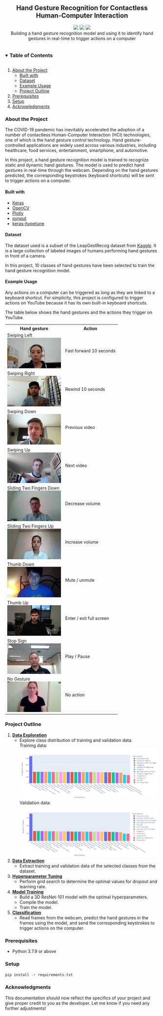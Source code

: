 <div align="center">
  <h2 align="center">Hand Gesture Recognition for Contactless Human-Computer Interaction</h2>
  <p align="center">
    <img src="https://img.shields.io/badge/Deep%20Learning-blue"/>
    <img src="https://img.shields.io/badge/Computer%20Vision-orange"/>
    <img src="https://img.shields.io/badge/Human--Computer%20Interaction-success"/>
    <br>
    Building a hand gesture recognition model and using it to identify hand gestures in real-time to trigger actions on a computer
  </p>
</div>

<details open="open">
  <summary><h3 style="display: inline-block">Table of Contents</h3></summary>
  <ol>
    <li>
      <a href="#about-the-project">About the Project</a>
      <ul>
        <li>
          <a href="#built-with">Built with</a>
        </li>
        <li>
          <a href="#dataset">Dataset</a>
        </li>
        <li>
          <a href="#example">Example Usage</a>
        </li>
        <li>
          <a href="#outline">Project Outline</a>
        </li>
      </ul>
    </li>
    <li>
      <a href="#prerequisites">Prerequisites</a>
    </li>
    <li>
      <a href="#setup">Setup</a>
    </li>
    <li>
      <a href="#acknowledgments">Acknowledgments</a>
    </li>
  </ol>
</details>

<h3 id="about-the-project">About the Project</h3>

<p>
  The COVID-19 pandemic has inevitably accelerated the adoption of a number of contactless Human-Computer Interaction (HCI) technologies, one of which is the hand gesture control technology. Hand gesture-controlled applications are widely used across various industries, including healthcare, food services, entertainment, smartphone, and automotive.

  In this project, a hand gesture recognition model is trained to recognize static and dynamic hand gestures. The model is used to predict hand gestures in real-time through the webcam. Depending on the hand gestures predicted, the corresponding keystrokes (keyboard shortcuts) will be sent to trigger actions on a computer.
</p>

<h4 id="built-with">Built with</h4>

* [Keras](https://keras.io/)
* [OpenCV](https://opencv.org/)
* [Plotly](https://plotly.com/)
* [pynput](https://pynput.readthedocs.io/en/latest/)
* [keras-hypetune](https://github.com/cerlymarco/keras-hypetune)

<h4 id="dataset">Dataset</h4>

<p>
  The dataset used is a subset of the LeapGestRecog dataset from
  <a href="https://www.kaggle.com/datasets/gti-upm/leapgestrecog">Kaggle</a>. It is a large collection of labeled images of humans performing hand gestures in front of a camera.
  
  In this project, 10 classes of hand gestures have been selected to train the hand gesture recognition model.
</p>

<h4 id="example">Example Usage</h4>

Any actions on a computer can be triggered as long as they are linked to a keyboard shortcut. For simplicity, this project is configured to trigger actions on YouTube because it has its own built-in keyboard shortcuts.

The table below shows the hand gestures and the actions they trigger on YouTube.

<div>
  <table>
    <tr>
      <th>Hand gesture</th>
      <th>Action</th>
    </tr>
    <tr>
      <td>Swiping Left
        <br><img src="assets/swiping_left.gif" alt="swiping_left"></td>
      <td>Fast forward 10 seconds</td>
    </tr>
    <tr>
      <td>Swiping Right
      <br><img src="assets/swiping_right.gif" alt="swiping_right"></td>
      <td>Rewind 10 seconds</td>
    </tr>
    <tr>
      <td>Swiping Down
      <br><img src="assets/swiping_down.gif" alt="swiping_down"></td>
      <td>Previous video</td>
    </tr>
    <tr>
      <td>Swiping Up
      <br><img src="assets/swiping_up.gif" alt="swiping_up"></td>
      <td>Next video</td>
    </tr>
    <tr>
      <td>Sliding Two Fingers Down
      <br><img src="assets/sliding_two_fingers_down.gif" alt="sliding_two_fingers_down"></td>
      <td>Decrease volume</td>
    </tr>
    <tr>
      <td>Sliding Two Fingers Up
      <br><img src="assets/sliding_two_fingers_up.gif" alt="sliding_two_fingers_up"></td>
      <td>Increase volume</td>
    </tr>
    <tr>
      <td>Thumb Down<br><img src="assets/thumb_down.gif" alt="thumb_down"></td>
      <td>Mute / unmute</td>
    </tr>
    <tr>
      <td>Thumb Up<br><img src="assets/thumb_up.gif" alt="thumb_up"></td>
      <td>Enter / exit full screen</td>
    </tr>
    <tr>
      <td>Stop Sign<br><img src="assets/stop_sign.gif" alt="stop_sign"></td>
      <td>Play / Pause</td>
    </tr>
    <tr>
      <td>No Gesture<br><img src="assets/no_gesture.gif" alt="no_gesture"></td>
      <td>No action</td>
    </tr>
  </table>
</div>

<h3 id="outline">Project Outline</h3>

<ol>
  <li>
    <b><a href="DataExploration&Extraction.ipynb">Data Exploration</a></b>
    <ul>
      <li>Explore class distribution of training and validation data.
      <br>Training data:<img src="assets/class_dist_train.png" alt="class_distribution_train">
      <br>Validation data:<img src="assets/class_dist_validation.png" alt="class_distribution_validation"></li>
    </ul>
  </li>
  <li>
    <b><a href="DataExploration&Extraction.ipynb">Data Extraction</a></b> 
    <ul>
      <li>Extract training and validation data of the selected classes from the dataset.</li>
    </ul>
  </li>
  <li>
    <b><a href="HyperparameterTuning.ipynb">Hyperparameter Tuning</a></b> 
    <ul>
      <li>Perform grid search to determine the optimal values for dropout and learning rate.</li>
    </ul>
  </li>
  <li>
    <b><a href="Training.ipynb">Model Training</a></b> 
    <ul>
      <li>Build a 3D ResNet-101 model with the optimal hyperparameters.</li>
      <li>Compile the model.</li>
      <li>Train the model.</li>
    </ul>
  </li>
  <li>
    <b><a href="Classification.ipynb">Classification</a></b> 
    <ul>
      <li>Read frames from the webcam, predict the hand gestures in the frames using the model, and send the corresponding keystrokes to trigger actions on the computer.</li>
    </ul>
  </li>
</ol>

<h3 id="prerequisites">Prerequisites</h3>

* Python 3.7.9 or above

<h3 id="setup">Setup</h3>

  ```sh
  pip install -r requirements.txt
```

<h3 id="acknowledgments">Acknowledgments</h3>

This documentation should now reflect the specifics of your project and give proper credit to you as the developer. Let me know if you need any further adjustments!
